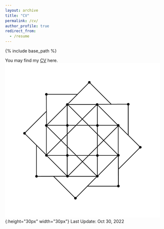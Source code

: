 ```yaml
---
layout: archive
title: "CV"
permalink: /cv/
author_profile: true
redirect_from:
  - /resume
---
```


{% include base_path %}

You may find my [CV](CV-Likun.pdf) here.
![geometry](geometry.png){:height="30px" width="30px"} Last Update: Oct 30, 2022